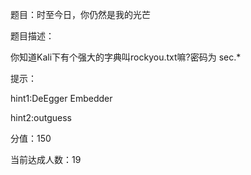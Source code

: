 题目：时至今日，你仍然是我的光芒

题目描述：

你知道Kali下有个强大的字典叫rockyou.txt嘛?密码为 sec.*

提示：

hint1:DeEgger Embedder

hint2:outguess

分值：150

当前达成人数：19


